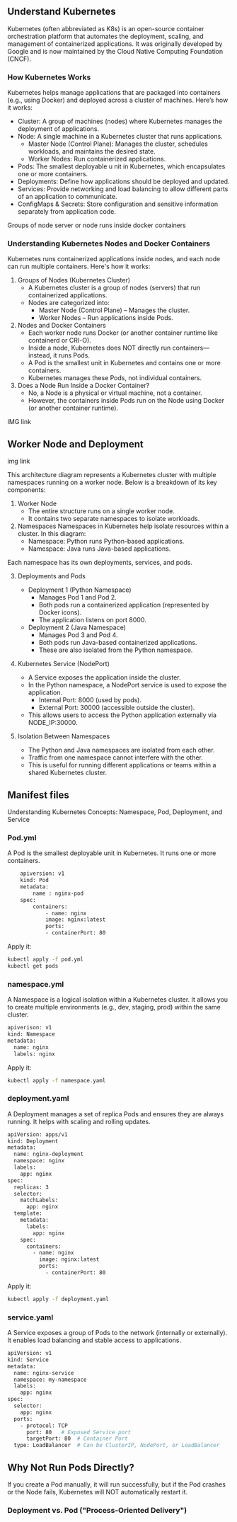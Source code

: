 ## Understand Kubernetes

Kubernetes (often abbreviated as K8s) is an open-source container orchestration platform that automates the deployment, scaling, and management of containerized applications. It was originally developed by Google and is now maintained by the Cloud Native Computing Foundation (CNCF). 

### How Kubernetes Works 

Kubernetes helps manage applications that are packaged into containers (e.g., using Docker) and deployed across a cluster of machines. Here’s how it works: 

- Cluster: A group of machines (nodes) where Kubernetes manages the deployment of applications. 
- Node: A single machine in a Kubernetes cluster that runs applications. 
    - Master Node (Control Plane): Manages the cluster, schedules workloads, and maintains the desired state. 
    - Worker Nodes: Run containerized applications. 
- Pods: The smallest deployable u nit in Kubernetes, which encapsulates one or more containers. 
- Deployments: Define how applications should be deployed and updated. 
- Services: Provide networking and load balancing to allow different parts of an application to communicate. 
- ConfigMaps & Secrets: Store configuration and sensitive information separately from application code.


Groups of node server or node runs inside docker containers

### Understanding Kubernetes Nodes and Docker Containers 
Kubernetes runs containerized applications inside nodes, and each node can run multiple containers. Here's how it works: 

1. Groups of Nodes (Kubernetes Cluster) 
    - A Kubernetes cluster is a group of nodes (servers) that run containerized applications. 
    - Nodes are categorized into: 
        - Master Node (Control Plane) – Manages the cluster. 
        - Worker Nodes – Run applications inside Pods.
2. Nodes and Docker Containers 
    - Each worker node runs Docker (or another container runtime like containerd or CRI-O). 
    - Inside a node, Kubernetes does NOT directly run containers—instead, it runs Pods. 
    - A Pod is the smallest unit in Kubernetes and contains one or more containers. 
    - Kubernetes manages these Pods, not individual containers. 
3. Does a Node Run Inside a Docker Container? 
    - No, a Node is a physical or virtual machine, not a container. 
    - However, the containers inside Pods run on the Node using Docker (or another container runtime). 


IMG link


## Worker Node and Deployment 
img link 

This architecture diagram represents a Kubernetes cluster with multiple namespaces running on a worker node. Below is a breakdown of its key components:

1. Worker Node
    - The entire structure runs on a single worker node.
    - It contains two separate namespaces to isolate workloads.
2. Namespaces
    Namespaces in Kubernetes help isolate resources within a cluster. In this diagram:
    - Namespace: Python runs Python-based applications.
    - Namespace: Java runs Java-based applications.

Each namespace has its own deployments, services, and pods.

3. Deployments and Pods
    - Deployment 1 (Python Namespace)
        - Manages Pod 1 and Pod 2.
        - Both pods run a containerized application (represented by Docker icons).
        - The application listens on port 8000.
    - Deployment 2 (Java Namespace)
        - Manages Pod 3 and Pod 4.
        - Both pods run Java-based containerized applications.
        - These are also isolated from the Python namespace.

4. Kubernetes Service (NodePort)
    - A Service exposes the application inside the cluster.
    - In the Python namespace, a NodePort service is used to expose the application.
        - Internal Port: 8000 (used by pods).
        - External Port: 30000 (accessible outside the cluster).
    - This allows users to access the Python application externally via NODE_IP:30000.

5. Isolation Between Namespaces
    - The Python and Java namespaces are isolated from each other.
    - Traffic from one namespace cannot interfere with the other.
    - This is useful for running different applications or teams within a shared Kubernetes cluster.

## Manifest files 
Understanding Kubernetes Concepts: Namespace, Pod, Deployment, and Service

### Pod.yml 
A Pod is the smallest deployable unit in Kubernetes. It runs one or more containers.

```bash
    apiversion: v1 
    kind: Pod 
    metadata: 
        name : nginx-pod 
    spec: 
        containers: 
            - name: nginx 
            image: nginx:latest 
            ports: 
            - containerPort: 80
```
Apply it:

```bash
kubectl apply -f pod.yml
kubectl get pods
```

### namespace.yml 
A Namespace is a logical isolation within a Kubernetes cluster. It allows you to create multiple environments (e.g., dev, staging, prod) within the same cluster.

```bash
apiverison: v1 
kind: Namespace 
metadata: 
  name: nginx 
  labels: nginx 
```
Apply it:

```bash
kubectl apply -f namespace.yaml
```

### deployment.yaml
A Deployment manages a set of replica Pods and ensures they are always running. It helps with scaling and rolling updates.

```bash
apiVersion: apps/v1
kind: Deployment
metadata:
  name: nginx-deployment
  namespace: nginx
  labels:
    app: nginx
spec:  
  replicas: 3
  selector:
    matchLabels:  
      app: nginx
  template:
    metadata:
      labels:  
        app: nginx
    spec:  
      containers:
        - name: nginx
          image: nginx:latest
          ports:
            - containerPort: 80
```
Apply it:

```bash
kubectl apply -f deployment.yaml
```

### service.yaml
A Service exposes a group of Pods to the network (internally or externally). It enables load balancing and stable access to applications.

```bash
apiVersion: v1
kind: Service
metadata:
  name: nginx-service
  namespace: my-namespace
  labels:  
    app: nginx
spec:
  selector:
    app: nginx
  ports:
    - protocol: TCP
      port: 80   # Exposed Service port
      targetPort: 80  # Container Port
  type: LoadBalancer  # Can be ClusterIP, NodePort, or LoadBalancer

```

## Why Not Run Pods Directly? 
If you create a Pod manually, it will run successfully, but if the Pod crashes or the Node fails, Kubernetes will NOT automatically restart it. 

### Deployment vs. Pod ("Process-Oriented Delivery")
